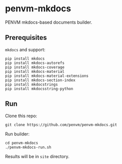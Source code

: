 # penvm-mkdocs

PENVM mkdocs-based documents builder.

## Prerequisites

`mkdocs` and support:
```
pip install mkdocs
pip install mkdocs-autorefs
pip install mkdocs-coverage
pip install mkdocs-material
pip install mkdocs-material-extensions
pip install mkdocs-section-index
pip install mkdocstrings
pip install mkdocsstring-python
```

## Run

Clone this repo:
```
git clone https://github.com/penvm/penvm-mkdocs.git
```

Run builder:
```
cd penvm-mkdocs
./penvm-mkdocs-run.sh
```

Results will be in `site` directory.
